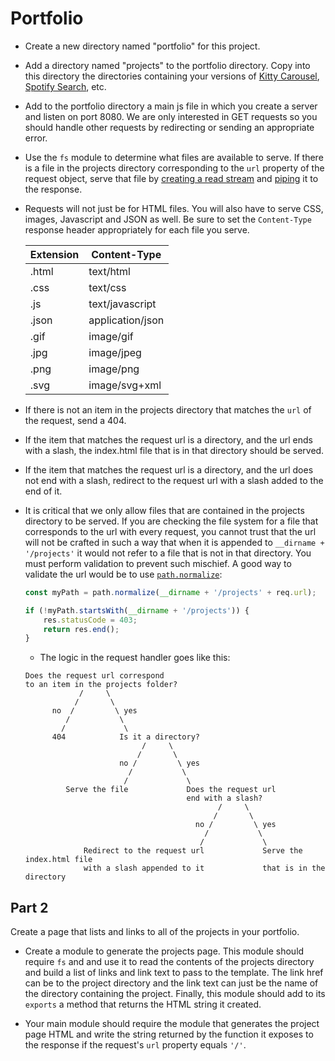 # Portfolio

* Create a new directory named "portfolio" for this project.

* Add a directory named "projects" to the portfolio directory. Copy into this directory the directories containing your versions of <a href="../wk2_carousel">Kitty Carousel</a>, <a href="../wk3_spotify_search">Spotify Search</a>, etc.

* Add to the portfolio directory a main js file in which you create a server and listen on port 8080. We are only interested in GET requests so you should handle other requests by redirecting or sending an appropriate error.

* Use the `fs` module to determine what files are available to serve. If there is a file in the projects directory corresponding to the `url` property of the request object, serve that file by <a href="https://nodejs.org/api/fs.html#fs_fs_createreadstream_path_options">creating a read stream</a> and <a href="https://nodejs.org/api/stream.html#stream_readable_pipe_destination_options">piping</a> it to the response.

* Requests will not just be for HTML files. You will also have to serve CSS, images, Javascript and JSON as well. Be sure to set the `Content-Type` response header appropriately for each file you serve.

  | Extension | Content-Type |
  |-----------|--------------|
  | .html | text/html |
  | .css | text/css |
  | .js | text/javascript |
  | .json | application/json |
  | .gif | image/gif |
  | .jpg | image/jpeg |
  | .png | image/png |
  | .svg	| image/svg+xml |

* If there is not an item in the projects directory that matches the `url` of the request, send a 404.

* If the item that matches the request url is a directory, and the url ends with a slash, the index.html file that is in that directory should be served.

* If the item that matches the request url is a directory, and the url does not end with a slash, redirect to the request url with a slash added to the end of it.

* It is critical that we only allow files that are contained in the projects directory to be served. If you are checking the file system for a file that corresponds to the url with every request, you cannot trust that the url will not be crafted in such a way that when it is appended to `__dirname + '/projects'` it would not refer to a file that is not in that directory. You must perform validation to prevent such mischief. A good way to validate the url would be to use [`path.normalize`](https://nodejs.org/api/path.html#path_path_normalize_path):
  ```js
  const myPath = path.normalize(__dirname + '/projects' + req.url);
  
  if (!myPath.startsWith(__dirname + '/projects')) {
      res.statusCode = 403;
      return res.end();
  }
  ```
  * The logic in the request handler goes like this:
  ```
  Does the request url correspond
  to an item in the projects folder?
              /     \
             /       \
        no  /         \ yes
           /           \
          /             \
        404            Is it a directory?
                            /     \
                           /       \
                       no /         \ yes
                         /           \
                        /             \
           Serve the file             Does the request url
                                      end with a slash?
                                             /     \
                                            /       \
                                        no /         \ yes
                                          /           \
                                         /             \
               Redirect to the request url             Serve the index.html file
               with a slash appended to it             that is in the directory
  ```
## Part 2

Create a page that lists and links to all of the projects in your portfolio.

* Create a module to generate the projects page. This module should require `fs` and and use it to read the contents of the projects directory and build a list of links and link text to pass to the template. The link href can be to the project directory and the link text can just be the name of the directory containing the project. Finally, this module should add to its `exports` a method that returns the HTML string it created.

* Your main module should require the module that generates the project page HTML and write the string returned by the function it exposes to the response if the request's `url` property equals ``'/'``.
